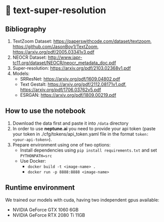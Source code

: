 # 📝 text-super-resolution
## Bibliography
1. TextZoom Dataset: https://paperswithcode.com/dataset/textzoom, https://github.com/JasonBoy1/TextZoom, https://arxiv.org/pdf/2005.03341v3.pdf
2. NEOCR Dataset: http://www.iapr-tc11.org/dataset/NEOCR/neocr_metadata_doc.pdf
3. Super-resolution: https://arxiv.org/pdf/2103.02368v1.pdf
4. Models:
    * SRResNet: https://arxiv.org/pdf/1609.04802.pdf
    * Text Gestalt: https://arxiv.org/pdf/2112.08171v1.pdf, https://arxiv.org/pdf/1706.03762v5.pdf
    * ESRGAN: https://arxiv.org/pdf/1809.00219.pdf

## How to use the notebook
1. Download the data first and paste it into `/data` directory
2. In order to use **neptune.ai** you need to provide your api token (paste your token in ./cfg/tokens/api_token.yaml file in the format `token: <your-api-token>`).
3. Prepare environment using one of two options:
   - Install dependencies using `pip install requirements.txt` and set `PYTHONPATH=src`
   - Use Docker:
       - `docker build -t <image-name> .`
       - `docker run -p 8888:8888 <image-name>`

## Runtime environment
We trained our models with cuda, having two independent gpus available:
- NVIDIA GeForce GTX 1060 6GB
- NVIDIA GeForce RTX 2080 Ti 11GB
